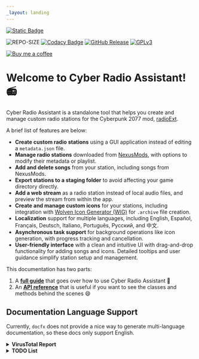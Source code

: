 ```yaml
---
_layout: landing
---
```


[![Static Badge](https://img.shields.io/badge/Cyber%20Radio%20Assistant-blue?logo=github&label=Github%20Repo&link=https%3A%2F%2Fgithub.com%2Fethan-hann%2FCyberRadio-Assistant)](https://github.com/ethan-hann/CyberRadio-Assistant)

![REPO-SIZE](https://img.shields.io/github/repo-size/ethan-hann/CyberRadio-Assistant)
[![Codacy Badge](https://app.codacy.com/project/badge/Grade/210b2b0ad9a748a6a35e3f7048acdf95)](https://app.codacy.com/gh/ethan-hann/CyberRadio-Assistant/dashboard?utm_source=gh&utm_medium=referral&utm_content=&utm_campaign=Badge_grade)
[![GitHub Release](https://img.shields.io/github/v/release/ethan-hann/CyberRadio-Assistant?include_prereleases&display_name=release&style=flat)](https://github.com/ethan-hann/CyberRadio-Assistant/releases)
[![GPLv3](https://img.shields.io/static/v1.svg?label=📃%20License&message=GPL%20v3.0&color=informational)](https://choosealicense.com/licenses/gpl-3.0/)

[![Buy me a coffee](https://img.shields.io/static/v1.svg?label=Buy%20me%20a%20coffee&message=🥨&color=black&logo=buy%20me%20a%20coffee&logoColor=white&labelColor=6f4e37)](https://www.buymeacoffee.com/ethanhann) 

# Welcome to Cyber Radio Assistant! 📻

Cyber Radio Assistant is a standalone tool that helps you create and manage custom radio stations for the Cyberpunk 2077 mod, [radioExt](https://www.nexusmods.com/cyberpunk2077/mods/4591).

A brief list of features are below:

- **Create custom radio stations** using a GUI application instead of editing a `metadata.json` file.
- **Manage radio stations** downloaded from [NexusMods](https://www.nexusmods.com/cyberpunk2077/), with options to modify their metadata or playlist.
- **Add and delete songs** from your station, including songs from NexusMods.
- **Export stations to a staging folder** to avoid affecting your game directory directly.
- **Add a web stream** as a radio station instead of local audio files, and preview the stream from within the app.
- **Create and manage custom icons** for your stations, including integration with [Wolven Icon Generator (WIG)](https://github.com/ethan-hann/WolvenIconGenerator) for `.archive` file creation.
- **Localization** support for multiple languages, including English, Español, Français, Deutsch, Italiano, Português, Русский, and 中文.
- **Asynchronous task support** for background operations like icon generation, with progress tracking and cancellation.
- **User-friendly interface** with a clean and intuitive UI with drag-and-drop functionality for adding songs and icons. Detailed tooltips and user guidance simplify station setup and management.

This documentation has two parts:
1) A [**full guide**](docs/quick-start/introduction.md) that goes over how to use Cyber Radio Assistant 📃
2) An [**API reference**](api/RadioExt_Helper.forms.yml) that is useful if you want to see the classes and methods behind the scenes 😄

## Documentation Language Support
Currently, `docfx` does not provide a nice way to generate multi-language documentation, so these docs only support English.

<details>
  <summary><b>VirusTotal Report</b></summary>

Since you should never run `.exe` files from people you don't trust, I urge you to verify the hash of the file you downloaded against the below.

Also, check the VirusTotal report. There was 1 detection out of 70 but it is a false positive. If you don't believe me, look through the [source code](https://github.com/ethan-hann/CyberRadio-Assistant) and tell me where the virus is.

## Summary

- **File Name:** `CyberRadioAssistant.exe`
- **SHA-256:** 
`52558740d1a906c2d7e4618b4b9fe2e33f344eafcc2c5c972961ca9cbfdd156d`
- **Detection Ratio:** 1/70
- **Date:** 2024-10-20 17:43:52 UTC

## Detailed Report

For the full VirusTotal report, please visit the following link:

[View VirusTotal Report](https://www.virustotal.com/gui/file/52558740d1a906c2d7e4618b4b9fe2e33f344eafcc2c5c972961ca9cbfdd156d/detection)

## Key Findings

- **Antivirus Detections:** 
  - Symantec: **`Clean`**
  - McAfee: **`Clean`**
  - Kaspersky: **`Clean`**
  - Avast: **`Clean`**
  - BitDefender: **`Clean`**
  - Bkav Pro: `W64.AIDetectMalware` (**FALSE POSITIVE**)
  - MaxSecure: **`Clean`**

## Screenshots

Here are some screenshots from the VirusTotal report:

### Detection Overview
![vt_detection_overview](images/vt_detection_overview.png)

### Detailed Analysis
![vt_detailed_overview](images/vt_detailed_overview.png)

</details>

<details>
  <summary><b>TODO List</b></summary>

> [!TODO]  
> Implement editing of song's title within CRA.

> [!TODO]  
> Add station preview that allows previewing what the station would look and sound like in game.

> [!TODO]  
> Add a way to normalize the audio levels of station's songs.

</details>
